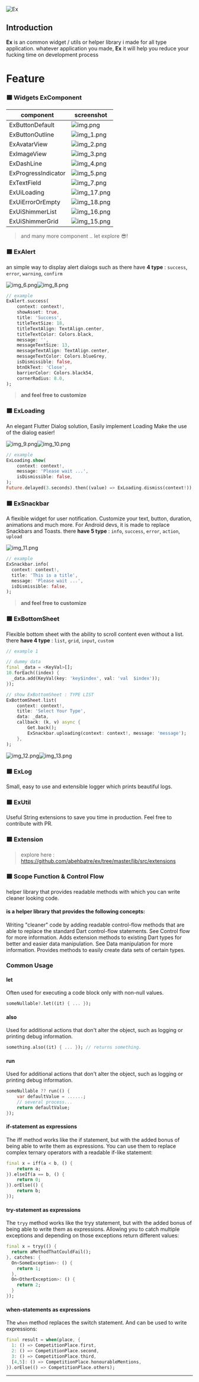 ![Ex](assets/ex.png)

## Introduction

**Ex** is an common widget / utils or helper library i made for all type application. whatever application you made, **Ex** it will help you reduce your fucking time on development process

# Feature

### 🟩 Widgets ExComponent

| component                | screenshot               |
| -----------------        | ---------------------    |
| ExButtonDefault          | ![img.png](screenshot/img.png)      |
| ExButtonOutline          | ![img_1.png](screenshot/img_1.png)  |
| ExAvatarView             | ![img_2.png](screenshot/img_2.png)  |
| ExImageView              | ![img_3.png](screenshot/img_3.png)  |
| ExDashLine               | ![img_4.png](screenshot/img_4.png)  |
| ExProgressIndicator      | ![img_5.png](screenshot/img_5.png)  |
| ExTextField              | ![img_7.png](screenshot/img_7.png)  |
| ExUiLoading              | ![img_17.png](screenshot/img_17.png)|
| ExUiErrorOrEmpty         | ![img_18.png](screenshot/img_18.png)|
| ExUiShimmerList          | ![img_16.png](screenshot/img_16.png)|
| ExUiShimmerGrid          | ![img_15.png](screenshot/img_15.png)|


> and many more component .. let explore 😎!

### 🟩 ExAlert
an simple way to display alert dialogs such as 
there have **4 type** : `success`, `error`, `warning`, `confirm`

![img_6.png](screenshot/img_6.png)![img_8.png](screenshot/img_8.png)
```dart
// example
ExAlert.success(
    context: context!,
    showAsset: true,
    title: 'Success',
    titleTextSize: 18,
    titleTextAlign: TextAlign.center,
    titleTextColor: Colors.black,
    message: '',
    messageTextSize: 13,
    messageTextAlign: TextAlign.center,
    messageTextColor: Colors.blueGrey,
    isDismissible: false,
    btnOkText: 'Close',
    barrierColor: Colors.black54,
    cornerRadius: 8.0,
);
```
> **and feel free to customize**

### 🟩 ExLoading
An elegant Flutter Dialog solution, Easily implement Loading Make the use of the dialog easier!

![img_9.png](screenshot/img_9.png)![img_10.png](screenshot/img_10.png)

```dart
// example
ExLoading.show(
    context: context!,
    message: 'Please wait ...',
    isDismissible: false,
);
Future.delayed(3.seconds).then((value) => ExLoading.dismiss(context!));
```

### 🟩 ExSnackbar
A flexible widget for user notification. Customize your text, button, duration, animations and much more. For Android devs, it is made to replace Snackbars and Toasts.
there **have 5 type** : `info`, `success`, `error`, `action`, `upload`

![img_11.png](screenshot/img_11.png)
```dart
// example
ExSnackbar.info(
  context: context!,
  title: 'This is a title',
  message: 'Please wait ...',
  isDismissible: false,
);
```
> **and feel free to customize**

### 🟩 ExBottomSheet
Flexible bottom sheet with the ability to scroll content even without a list.
there **have 4 type** : `list`, `grid`, `input`, `custom`

```dart
// example 1

// dummy data
final _data = <KeyVal>[];
10.forEach((index) {
  _data.add(KeyVal(key: 'key$index', val: 'val  $index'));
});

// show ExBottomSheet : TYPE LIST
ExBottomSheet.list(
    context: context!,
    title: 'Select Your Type',
    data: _data,
    callback: (k, v) async {
        Get.back();
        ExSnackbar.uploading(context: context!, message: 'message');
    },
);
```

![img_12.png](screenshot/img_12.png)![img_13.png](screenshot/img_13.png)

### 🟩 ExLog
Small, easy to use and extensible logger which prints beautiful logs.

### 🟩 ExUtil
Useful String extensions to save you time in production. Feel free to contribute with PR.

### 🟩 Extension
>explore here : https://github.com/abehbatre/ex/tree/master/lib/src/extensions

### 🟩 Scope Function & Control Flow
helper library that provides readable methods with which you can write cleaner looking code.

#### is a helper library that provides the following concepts:

Writing "cleaner" code by adding readable control-flow methods that are able to replace the standard Dart control-flow statements. See Control flow for more information.
Adds extension methods to existing Dart types for better and easier data manipulation. See Data manipulation for more information.
Provides methods to easily create data sets of certain types.

### Common Usage ###

#### let 
Often used for executing a code block only with non-null values.
```dart
someNullable?.let((it) { ... });
```

#### also
Used for additional actions that don't alter the object, such as logging or printing debug information.
```dart
something.also((it) { ... }); // returns something.
```

#### run
Used for additional actions that don't alter the object, such as logging or printing debug information.
```dart
someNullable ?? run(() {
    var defaultValue = ......;
    // several process...
    return defaultValue;
});
```


#### if-statement as expressions
The iff method works like the if statement, but with the added bonus of being able to write them as expressions. You can use them to replace complex ternary operators with a readable if-like statement:
```dart
final x = iff(a < b, () {
    return a;
}).elseIf(a == b, () {
    return 0;
}).orElse(() {
    return b;
});
```

#### try-statement as expressions
The `tryy` method works like the tryy statement, but with the added bonus of being able to write them as expressions. Allowing you to catch multiple exceptions and depending on those exceptions return different values:
```dart
final x = tryy(() {
  return aMethodThatCouldFail();
}, catches: {
  On<SomeException>: () {
    return 1;
  },
  On<OtherException>: () {
    return 2;
  }
});
```
#### when-statements as expressions
The `when` method replaces the switch statement. And can be used to write expressions:
```dart
final result = when(place, {
  1: () => CompetitionPlace.first,
  2: () => CompetitionPlace.second,
  3: () => CompetitionPlace.third,
  [4,5]: () => CompetitionPlace.honourableMentions,
}).orElse(() => CompetitionPlace.others);
```



---
